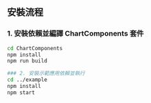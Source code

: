

## 安裝流程

### 1. 安裝依賴並編譯 ChartComponents 套件

```bash
cd ChartComponents
npm install
npm run build

### 2. 安裝示範應用依賴並執行
cd ../example
npm install
npm start